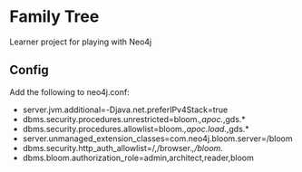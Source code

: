 # Family Tree

Learner project for playing with Neo4j

## Config
Add the following to neo4j.conf: 
- server.jvm.additional=-Djava.net.preferIPv4Stack=true
- dbms.security.procedures.unrestricted=bloom.*,apoc.*,gds.*
- dbms.security.procedures.allowlist=bloom.*,apoc.load.*,gds.*
- server.unmanaged_extension_classes=com.neo4j.bloom.server=/bloom
- dbms.security.http_auth_allowlist=/,/browser.*,/bloom.*
- dbms.bloom.authorization_role=admin,architect,reader,bloom
